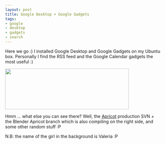 ```yaml
--- 
layout: post
title: Google Desktop + Google Gadgets
tags: 
- google
- desktop
- gadgets
- search
---
```

Here we go :) I installed Google Desktop and Google Gadgets on my Ubuntu box. Personally I find the RSS feed and the Google Calendar gadgets the most useful :)

<a class="image" href="{{ site.url }}/images/2008/07/2008-07-14-200859_2720x900_scrot.jpg"><img class="alignnone size-thumbnail wp-image-245" title="2008-07-14-200859_2720x900_scrot" src="{{ site.url }}/images/2008/07/2008-07-14-200859_2720x900_scrot-400x132.jpg" alt="" width="400" height="132" /></a>

Hmm ... what else you can see there? Well, the <a href="http://apricot.blender.org">Apricot</a> production SVN + the Blender Apricot branch which is also compiling on the right side, and some other random stuff :P

N.B: the name of the girl in the background is Valeria :P
